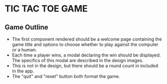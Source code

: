 # TIC TAC TOE GAME

## Game Outline

- The first component rendered should be a welcome page containing the game title and options to choose whether to play against the computer or a human.
- Each time a player wins, a modal declaring the win should be displayed. The specifics of this modal are described in the design images.
- This is not in the design, but there should be a round count in included in the app.
- The "quit" and "reset" button both format the game.
